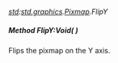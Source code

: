 _[std](../../modules/std/std-module.md):[std.graphics](../../modules/std/std-graphics.md).[Pixmap](../../modules/std/std-graphics-pixmap.md).FlipY_
##### Method FlipY:Void(  )
Flips the pixmap on the Y axis.
